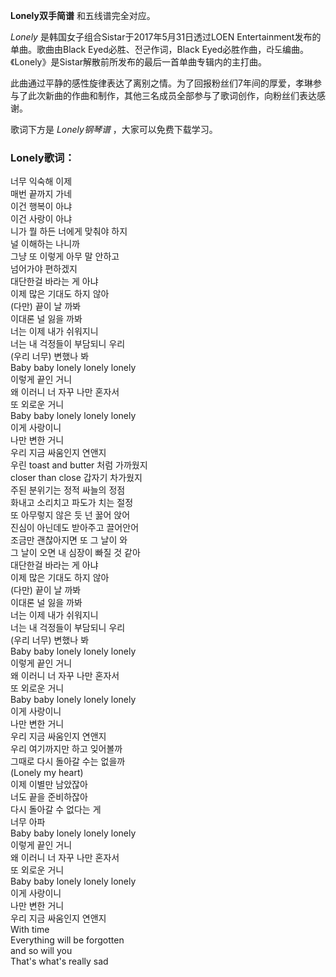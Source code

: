

**Lonely双手简谱** 和五线谱完全对应。

_Lonely_ 是韩国女子组合Sistar于2017年5月31日透过LOEN Entertainment发布的单曲。歌曲由Black
Eyed必胜、전군作词，Black Eyed必胜作曲，라도编曲。《Lonely》是Sistar解散前所发布的最后一首单曲专辑内的主打曲。

此曲通过平静的感性旋律表达了离别之情。为了回报粉丝们7年间的厚爱，孝琳参与了此次新曲的作曲和制作，其他三名成员全部参与了歌词创作，向粉丝们表达感谢。

歌词下方是 _Lonely钢琴谱_ ，大家可以免费下载学习。

### Lonely歌词：

너무 익숙해 이제  
매번 끝까지 가네  
이건 행복이 아냐  
이건 사랑이 아냐  
니가 뭘 하든 너에게 맞춰야 하지  
널 이해하는 나니까  
그냥 또 이렇게 아무 말 안하고  
넘어가야 편하겠지  
대단한걸 바라는 게 아냐  
이제 많은 기대도 하지 않아  
(다만) 끝이 날 까봐  
이대론 널 잃을 까봐  
너는 이제 내가 쉬워지니  
너는 내 걱정들이 부담되니 우리  
(우리 너무) 변했나 봐  
Baby baby lonely lonely lonely  
이렇게 끝인 거니  
왜 이러니 너 자꾸 나만 혼자서  
또 외로운 거니  
Baby baby lonely lonely lonely  
이게 사랑이니  
나만 변한 거니  
우리 지금 싸움인지 연앤지  
우린 toast and butter 처럼 가까웠지  
closer than close 갑자기 차가웠지  
주된 분위기는 정적 싸늘의 정점  
화내고 소리치고 파도가 치는 절정  
또 아무렇지 않은 듯 넌 꿇어 앉어  
진심이 아닌데도 받아주고 끌어안어  
조금만 괜찮아지면 또 그 날이 와  
그 날이 오면 내 심장이 빠질 것 같아  
대단한걸 바라는 게 아냐  
이제 많은 기대도 하지 않아  
(다만) 끝이 날 까봐  
이대론 널 잃을 까봐  
너는 이제 내가 쉬워지니  
너는 내 걱정들이 부담되니 우리  
(우리 너무) 변했나 봐  
Baby baby lonely lonely lonely  
이렇게 끝인 거니  
왜 이러니 너 자꾸 나만 혼자서  
또 외로운 거니  
Baby baby lonely lonely lonely  
이게 사랑이니  
나만 변한 거니  
우리 지금 싸움인지 연앤지  
우리 여기까지만 하고 잊어볼까  
그때로 다시 돌아갈 수는 없을까  
(Lonely my heart)  
이제 이별만 남았잖아  
너도 끝을 준비하잖아  
다시 돌아갈 수 없다는 게  
너무 아파  
Baby baby lonely lonely lonely  
이렇게 끝인 거니  
왜 이러니 너 자꾸 나만 혼자서  
또 외로운 거니  
Baby baby lonely lonely lonely  
이게 사랑이니  
나만 변한 거니  
우리 지금 싸움인지 연앤지  
With time  
Everything will be forgotten  
and so will you  
That's what's really sad

